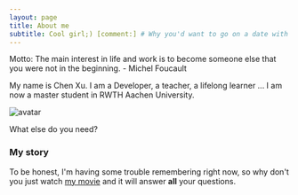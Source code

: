 ```yaml
---
layout: page
title: About me
subtitle: Cool girl;) [comment:] # Why you'd want to go on a date with me
---
```


Motto: The main interest in life and work is to become someone else that you were not in the beginning. - Michel Foucault

My name is Chen Xu. I am a Developer, a teacher, a lifelong learner ...
I am now a master student in RWTH Aachen University. 

![avatar](/assets/img/my_profile_figure.jpeg)

What else do you need?

### My story

To be honest, I'm having some trouble remembering right now, so why don't you just watch [my movie](https://en.wikipedia.org/wiki/The_Princess_Bride_%28film%29) and it will answer **all** your questions.
